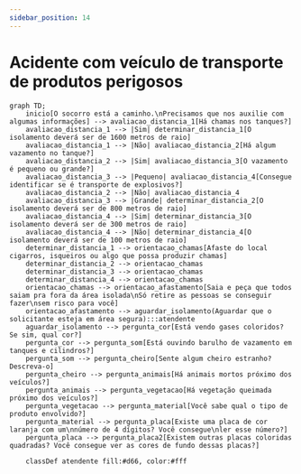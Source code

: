 ```yaml
---
sidebar_position: 14
---
```


# Acidente com veículo de transporte de produtos perigosos

```mermaid
graph TD;
    inicio[O socorro está a caminho.\nPrecisamos que nos auxilie com algumas informações] --> avaliacao_distancia_1[Há chamas nos tanques?]
    avaliacao_distancia_1 --> |Sim| determinar_distancia_1[O isolamento deverá ser de 1600 metros de raio]
    avaliacao_distancia_1 --> |Não| avaliacao_distancia_2[Há algum vazamento no tanque?]
    avaliacao_distancia_2 --> |Sim| avaliacao_distancia_3[O vazamento é pequeno ou grande?]
    avaliacao_distancia_3 --> |Pequeno| avaliacao_distancia_4[Consegue identificar se é transporte de explosivos?]
    avaliacao_distancia_2 --> |Não| avaliacao_distancia_4
    avaliacao_distancia_3 --> |Grande| determinar_distancia_2[O isolamento deverá ser de 800 metros de raio]
    avaliacao_distancia_4 --> |Sim| determinar_distancia_3[O isolamento deverá ser de 300 metros de raio]
    avaliacao_distancia_4 --> |Não| determinar_distancia_4[O isolamento deverá ser de 100 metros de raio]
    determinar_distancia_1 --> orientacao_chamas[Afaste do local cigarros, isqueiros ou algo que possa produzir chamas]
    determinar_distancia_2 --> orientacao_chamas
    determinar_distancia_3 --> orientacao_chamas
    determinar_distancia_4 --> orientacao_chamas
    orientacao_chamas --> orientacao_afastamento[Saia e peça que todos saiam pra fora da área isolada\nSó retire as pessoas se conseguir fazer\nsem risco para você]
    orientacao_afastamento --> aguardar_isolamento(Aguardar que o solicitante esteja em área segura):::atendente
    aguardar_isolamento --> pergunta_cor[Está vendo gases coloridos? Se sim, qual cor?]
    pergunta_cor --> pergunta_som[Está ouvindo barulho de vazamento em tanques e cilindros?]
    pergunta_som --> pergunta_cheiro[Sente algum cheiro estranho? Descreva-o]
    pergunta_cheiro --> pergunta_animais[Há animais mortos próximo dos veículos?]
    pergunta_animais --> pergunta_vegetacao[Há vegetação queimada próximo dos veículos?]
    pergunta_vegetacao --> pergunta_material[Você sabe qual o tipo de produto envolvido?]
    pergunta_material --> pergunta_placa[Existe uma placa de cor laranja com um\nnúmero de 4 dígitos? Você consegue\nler esse número?]
    pergunta_placa --> pergunta_placa2[Existem outras placas coloridas quadradas? Você consegue ver as cores de fundo dessas placas?]

    classDef atendente fill:#d66, color:#fff

```
<!-- 
## Considerações iniciais

i) Oriente a sinalizar o local do acidente a uma distância mínima de 100 metros, mas caso consiga identificar como sendo um transporte de “explosivos”, aumente o isolamento em 300 metros;
ii) Atentar para que não acendam cigarros, isqueiros ou algo que possa produzir chamas nas proximidades.

## Orientações gerais

i) “Afaste-se imediatamente do veículo principalmente se no local você observar: gases coloridos ou barulho de vazamento em tanques e cilindros; animais mortos próximo dos caminhões; vegetação próxima aos tanques queimada (tendo como parâmetro a vegetação do local); e cheiros estranhos”;
ii) “Você sabe qual o tipo de produto envolvido? Existe uma placa de cor laranja com um número de 4 dígitos? Você consegue ler esse número?
iii) Existem outras placas coloridas quadradas? Você consegue ver as cores de fundo dessas placas?
iv) Pequenos vazamentos de líquidos ou cargas sólidas (pós ou grãos): “É preciso que você se afaste pelo menos 100 metros do local”;
v) Grandes vazamentos de líquidos ou gases em geral: “É preciso que você se afaste pelo menos 800 metros do local”;
vi) Chamas em tanques (sendo ou não tanque combustível poderá explodir): “É preciso que se afaste pelo menos 1600 metros nos casos de tanques de combustíveis (líquidos ou gases inflamáveis)”;
vii) Vítimas caídas: “Só retire as pessoas se conseguir fazer sem risco para você. -->
